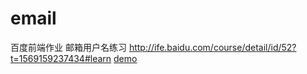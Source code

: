# email
百度前端作业 邮箱用户名练习
http://ife.baidu.com/course/detail/id/52?t=1569159237434#learn
[demo](https://xzh1124.github.io/email/index.html)
